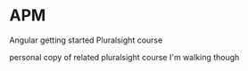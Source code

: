 # APM
Angular getting started Pluralsight course

personal copy of related pluralsight course I'm walking though
